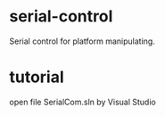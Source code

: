 # serial-control
Serial control for platform manipulating.

# tutorial
open file SerialCom.sln by Visual Studio
